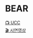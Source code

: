 # BEAR

[📺 UCC](https://youtu.be/k9ZZYctwgz0)  
[🎬 시연영상](https://www.youtube.com/watch?v=mQJGjZQTsCY&t=19s)
